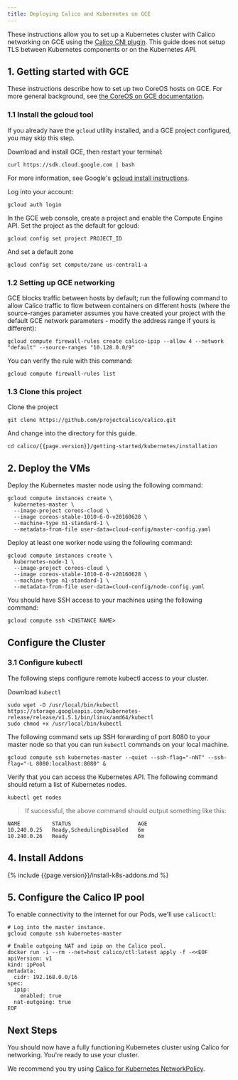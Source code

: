 ```yaml
---
title: Deploying Calico and Kubernetes on GCE
---
```


These instructions allow you to set up a Kubernetes cluster with Calico networking on GCE using the [Calico CNI plugin][calico-cni]. This guide does not setup TLS between Kubernetes components or on the Kubernetes API.

## 1. Getting started with GCE

These instructions describe how to set up two CoreOS hosts on GCE.  For more general background, see
[the CoreOS on GCE documentation][coreos-gce].

### 1.1 Install the gcloud tool

If you already have the `gcloud` utility installed, and a GCE project configured, you may skip this step.

Download and install GCE, then restart your terminal:

```shell
curl https://sdk.cloud.google.com | bash
```

For more information, see Google's [gcloud install instructions][gcloud-instructions].

Log into your account:

```shell
gcloud auth login
```

In the GCE web console, create a project and enable the Compute Engine API.
Set the project as the default for gcloud:

```shell
gcloud config set project PROJECT_ID
```

And set a default zone

```shell
gcloud config set compute/zone us-central1-a
```

### 1.2 Setting up GCE networking

GCE blocks traffic between hosts by default; run the following command to allow Calico traffic to flow between
containers on different hosts (where the source-ranges parameter assumes you have created your project with the
default GCE network parameters - modify the address range if yours is different):

```shell
gcloud compute firewall-rules create calico-ipip --allow 4 --network "default" --source-ranges "10.128.0.0/9"
```

You can verify the rule with this command:

```shell
gcloud compute firewall-rules list
```

### 1.3 Clone this project

Clone the project

    git clone https://github.com/projectcalico/calico.git

And change into the directory for this guide.

    cd calico/{{page.version}}/getting-started/kubernetes/installation

## 2. Deploy the VMs

Deploy the Kubernetes master node using the following command:

```shell
gcloud compute instances create \
  kubernetes-master \
  --image-project coreos-cloud \
  --image coreos-stable-1010-6-0-v20160628 \
  --machine-type n1-standard-1 \
  --metadata-from-file user-data=cloud-config/master-config.yaml
```

Deploy at least one worker node using the following command:

```
gcloud compute instances create \
  kubernetes-node-1 \
  --image-project coreos-cloud \
  --image coreos-stable-1010-6-0-v20160628 \
  --machine-type n1-standard-1 \
  --metadata-from-file user-data=cloud-config/node-config.yaml
```

You should have SSH access to your machines using the following command:

```
gcloud compute ssh <INSTANCE NAME>
```

## Configure the Cluster

### 3.1 Configure kubectl

The following steps configure remote kubectl access to your cluster.

Download `kubectl`

```shell
sudo wget -O /usr/local/bin/kubectl https://storage.googleapis.com/kubernetes-release/release/v1.5.1/bin/linux/amd64/kubectl
sudo chmod +x /usr/local/bin/kubectl
```

The following command sets up SSH forwarding of port 8080 to your master node so that you can run `kubectl` commands on your local machine.

```shell
gcloud compute ssh kubernetes-master --quiet --ssh-flag="-nNT" --ssh-flag="-L 8080:localhost:8080" &
```

Verify that you can access the Kubernetes API.  The following command should return a list of Kubernetes nodes.

```shell
kubectl get nodes
```

>If successful, the above command should output something like this:

```shell
NAME          STATUS                     AGE
10.240.0.25   Ready,SchedulingDisabled   6m
10.240.0.26   Ready                      6m
```

## 4. Install Addons

{% include {{page.version}}/install-k8s-addons.md %}

## 5. Configure the Calico IP pool

To enable connectivity to the internet for our Pods, we'll use `calicoctl`:

```
# Log into the master instance.
gcloud compute ssh kubernetes-master

# Enable outgoing NAT and ipip on the Calico pool.
docker run -i --rm --net=host calico/ctl:latest apply -f -<<EOF
apiVersion: v1
kind: ipPool
metadata:
  cidr: 192.168.0.0/16
spec:
  ipip:
    enabled: true
  nat-outgoing: true
EOF
```

## Next Steps

You should now have a fully functioning Kubernetes cluster using Calico for networking.  You're ready to use your cluster.

We recommend you try using [Calico for Kubernetes NetworkPolicy]({{site.baseurl}}/{{page.version}}/getting-started/kubernetes/tutorials/simple-policy).

[calico-cni]: https://github.com/projectcalico/calico-cni
[coreos-gce]: https://coreos.com/os/docs/latest/booting-on-google-compute-engine.html
[gcloud-instructions]: https://cloud.google.com/sdk/
